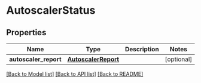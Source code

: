 # AutoscalerStatus

## Properties
Name | Type | Description | Notes
------------ | ------------- | ------------- | -------------
**autoscaler_report** | [**AutoscalerReport**](AutoscalerReport.md) |  | [optional] 

[[Back to Model list]](../README.md#documentation-for-models) [[Back to API list]](../README.md#documentation-for-api-endpoints) [[Back to README]](../README.md)



